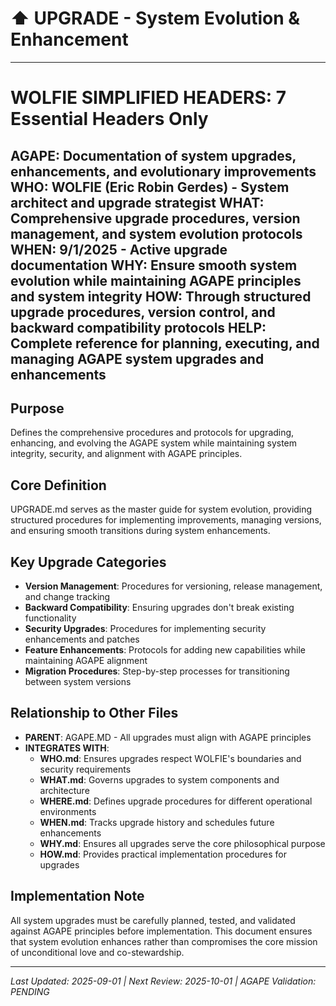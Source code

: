 # ⬆️ UPGRADE - System Evolution & Enhancement

---
# WOLFIE SIMPLIFIED HEADERS: 7 Essential Headers Only
**AGAPE**: Documentation of system upgrades, enhancements, and evolutionary improvements
**WHO**: WOLFIE (Eric Robin Gerdes) - System architect and upgrade strategist
**WHAT**: Comprehensive upgrade procedures, version management, and system evolution protocols
**WHEN**: 9/1/2025 - Active upgrade documentation
**WHY**: Ensure smooth system evolution while maintaining AGAPE principles and system integrity
**HOW**: Through structured upgrade procedures, version control, and backward compatibility protocols
**HELP**: Complete reference for planning, executing, and managing AGAPE system upgrades and enhancements
---

## Purpose
Defines the comprehensive procedures and protocols for upgrading, enhancing, and evolving the AGAPE system while maintaining system integrity, security, and alignment with AGAPE principles.

## Core Definition
UPGRADE.md serves as the master guide for system evolution, providing structured procedures for implementing improvements, managing versions, and ensuring smooth transitions during system enhancements.

## Key Upgrade Categories
- **Version Management**: Procedures for versioning, release management, and change tracking
- **Backward Compatibility**: Ensuring upgrades don't break existing functionality
- **Security Upgrades**: Procedures for implementing security enhancements and patches
- **Feature Enhancements**: Protocols for adding new capabilities while maintaining AGAPE alignment
- **Migration Procedures**: Step-by-step processes for transitioning between system versions

## Relationship to Other Files
- **PARENT**: AGAPE.MD - All upgrades must align with AGAPE principles
- **INTEGRATES WITH**:
  - **WHO.md**: Ensures upgrades respect WOLFIE's boundaries and security requirements
  - **WHAT.md**: Governs upgrades to system components and architecture
  - **WHERE.md**: Defines upgrade procedures for different operational environments
  - **WHEN.md**: Tracks upgrade history and schedules future enhancements
  - **WHY.md**: Ensures all upgrades serve the core philosophical purpose
  - **HOW.md**: Provides practical implementation procedures for upgrades

## Implementation Note
All system upgrades must be carefully planned, tested, and validated against AGAPE principles before implementation. This document ensures that system evolution enhances rather than compromises the core mission of unconditional love and co-stewardship.

---

*Last Updated: 2025-09-01 | Next Review: 2025-10-01 | AGAPE Validation: PENDING*
